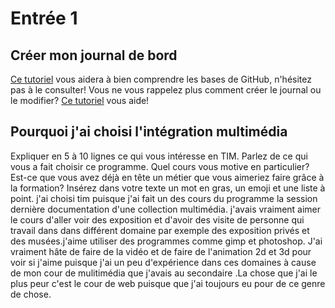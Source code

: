 # Entrée 1
## Créer mon journal de bord
[Ce tutoriel](https://guides.github.com/activities/hello-world/) vous aidera à bien comprendre les bases de GitHub, n'hésitez pas à le consulter!
Vous ne vous rappelez plus comment créer le journal ou le modifier? [Ce tutoriel](https://youtu.be/lX3bpuLK_Sg) vous aide! 

## Pourquoi j'ai choisi l'intégration multimédia
Expliquer en 5 à 10 lignes ce qui vous intéresse en TIM. Parlez de ce qui vous a fait choisir ce programme. Quel cours vous motive en particulier? Est-ce que vous avez déjà en tête un métier que vous aimeriez faire grâce à la formation? Insérez dans votre texte un mot en gras, un emoji et une liste à point. 
j'ai choisi tim puisque j'ai fait un des cours du programme la session dernière documentation d'une collection multimédia. j'avais vraiment aimer le cours d'aller voir des exposition et d'avoir des visite de personne qui travail dans dans différent domaine par exemple des exposition privés et des musées.j'aime utiliser des programmes comme gimp et photoshop. J'ai vraiment hâte de faire de la vidéo et de faire de l'animation 2d et 3d pour voir si j'aime puisque j'ai un peu d'expérience dans ces domaines à cause  de mon cour de mulitimédia que j'avais au secondaire .La chose que j'ai le plus peur c'est le cour de web puisque que j'ai toujours eu pour de ce genre de chose.




